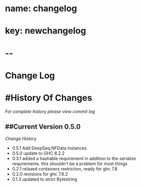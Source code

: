 # name: changelog
# key: newchangelog
# -- 

Change Log
==================


#History Of Changes
=================

*For complete history please view commit log*

##Current Version 0.5.0
--------------------------	



*Change History*
+  0.5.1
   Add DeepSeq.NFData instances
+  0.5.0
   update to GHC 8.2.2
+  0.3.1
   added a hashable requirement in addition to the serialize requirements.
   this shouldn't be a problem for most things
+  0.2.1
   relaxed containers restriction,
   ready for ghc 7.8
+  0.2.0
 revisions for ghc 7.8.2
+  0.1.3
 updated to strict Bytestring
 
